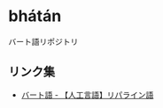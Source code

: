 # bhátán
バート語リポジトリ

## リンク集
* [バート語 - 【人工言語】リパライン語](https://sites.google.com/site/3tvalineparine/plsnk/bhat)
